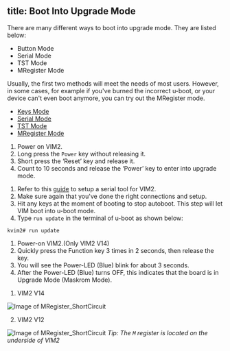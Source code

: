 title: Boot Into Upgrade Mode
---

There are many different ways to boot into upgrade mode. They are listed below:

* Button Mode
* Serial Mode
* TST Mode
* MRegister Mode

Usually, the first two methods will meet the needs of most users. However, in some cases, for example if you've burned the incorrect u-boot, or your device can't even boot anymore, you can try out the MRegister mode.

<ul class="nav nav-tabs" id="myTab" role="tablist">
  <li class="nav-item" role="presentation">
    <a class="nav-link active" id="keys-tab" data-toggle="tab" href="#keys" role="tab" aria-controls="keys" aria-selected="true">Keys Mode</a>
  </li>
  <li class="nav-item" role="presentation">
    <a class="nav-link" id="serial-tab" data-toggle="tab" href="#serial" role="tab" aria-controls="serial" aria-selected="false">Serial Mode</a>
  </li>
  <li class="nav-item" role="presentation">
    <a class="nav-link" id="tst-tab" data-toggle="tab" href="#tst" role="tab" aria-controls="tst" aria-selected="false">TST Mode</a>
  </li>
  <li class="nav-item" role="presentation">
    <a class="nav-link" id="mregister-tab" data-toggle="tab" href="#mregister" role="tab" aria-controls="mregister" aria-selected="false">MRegister Mode</a>
  </li>
</ul>
<div class="tab-content" id="myTabContent">
<div class="tab-pane fade show active" id="keys" role="tabpanel" aria-labelledby="keys-tab">

1. Power on VIM2.
2. Long press the `Power` key without releasing it.
3. Short press the ‘Reset’ key and release it.
4. Count to 10 seconds and release the ‘Power’ key to enter into upgrade mode.

</div>
<div class="tab-pane fade" id="serial" role="tabpanel" aria-labelledby="serial-tab">

1. Refer to this [guide](SetupSerialTool.html) to setup a serial tool for VIM2.
2. Make sure again that you've done the right connections and setup.
3. Hit any keys at the moment of booting to stop autoboot. This step will let VIM boot into u-boot mode.
4. Type `run update` in the terminal of u-boot as shown below:

```
kvim2# run update
```

</div>
<div class="tab-pane fade" id="tst" role="tabpanel" aria-labelledby="tst-tab">

1. Power-on VIM2.(Only VIM2 V14)
2. Quickly press the Function key 3 times in 2 seconds, then release the key.
3. You will see the Power-LED (Blue) blink for about 3 seconds.  
4. After the Power-LED (Blue) turns OFF, this indicates that the board is in Upgrade Mode (Maskrom Mode).

</div>
<div class="tab-pane fade" id="mregister" role="tabpanel" aria-labelledby="mregister-tab">

1. VIM2 V14

![Image of MRegister_ShortCircuit](/linux/images/vim2/mregister_short_circuit_v14.png)

2. VIM2 V12

![Image of MRegister_ShortCircuit](/linux/images/vim2/mregister_short_circuit.png)
*Tip: The `M` register is located on the underside of VIM2*

</div>
</div> 

